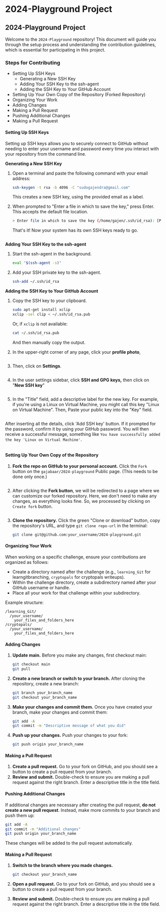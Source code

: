# 2024-Playground Project

## 2024-Playground Project

Welcome to the `2024-Playground` repository! This document will guide you through the setup process and understanding the contribution guidelines, which is essential for participating in this project.

### Steps for Contributing

* Setting Up SSH Keys
  * Generating a New SSH Key
  * Adding Your SSH Key to the ssh-agent
  * Adding the SSH Key to Your GitHub Account
* Setting Up Your Own Copy of the Repository (Forked Repository)
* Organizing Your Work
* Adding Changes
* Making a Pull Request
* Pushing Additional Changes
* Making a Pull Request

#### Setting Up SSH Keys

Setting up SSH keys allows you to securely connect to GitHub without needing to enter your username and password every time you interact with your repository from the command line.

**Generating a New SSH Key**

1.  Open a terminal and paste the following command with your email address:

    ```bash
    ssh-keygen -t rsa -b 4096 -C "sudogajendra@gmail.com"
    ```

    This creates a new SSH key, using the provided email as a label.
2.  When prompted to "Enter a file in which to save the key," press Enter. This accepts the default file location.

    ```bash
    > Enter file in which to save the key (/home/gajen/.ssh/id_rsa): [Press enter]
    ```

    That's it! Now your system has its own SSH keys ready to go.

<figure><img src=".gitbook/assets/Generating a New SSH Key 0.png" alt=""><figcaption></figcaption></figure>

**Adding Your SSH Key to the ssh-agent**

1.  Start the ssh-agent in the background.

    ```bash
    eval "$(ssh-agent -s)"
    ```
2.  Add your SSH private key to the ssh-agent.

    ```bash
    ssh-add ~/.ssh/id_rsa
    ```

**Adding the SSH Key to Your GitHub Account**

1.  Copy the SSH key to your clipboard.

    ```bash
    sudo apt-get install xclip
    xclip -sel clip < ~/.ssh/id_rsa.pub
    ```

    Or, if `xclip` is not available:

    ```bash
    cat ~/.ssh/id_rsa.pub
    ```

    And then manually copy the output.
2.  In the upper-right corner of any page, click your **profile photo**,

    <figure><img src=".gitbook/assets/Adding the SSH Key to Your GitHub Account 1.png" alt=""><figcaption></figcaption></figure>
3.  Then, click on  **Settings**.

    <figure><img src=".gitbook/assets/Adding the SSH Key to Your GitHub Account 2.png" alt=""><figcaption></figcaption></figure>
4.  In the user settings sidebar, click **SSH and GPG keys,** then click on "**New SSH key**"

    <figure><img src=".gitbook/assets/Adding the SSH Key to Your GitHub Account 3.png" alt=""><figcaption></figcaption></figure>
5.  In the "Title" field, add a descriptive label for the new key. For example, if you're using a Linux on Virtual Machine, you might call this key "Linux on Virtual Machine". Then, Paste your public key into the "Key" field.

    <figure><img src=".gitbook/assets/Adding the SSH Key to Your GitHub Account 4.png" alt=""><figcaption></figcaption></figure>

After inserting all the details, click 'Add SSH key' button. If it prompted for the password, confirm it by using your GitHub password. You will then receive a successful message, something like `You have successfully added the key 'Linux on Virtual Machine'`.

<figure><img src=".gitbook/assets/Adding the SSH Key to Your GitHub Account 5.png" alt=""><figcaption></figcaption></figure>

#### Setting Up Your Own Copy of the Repository

1.  **Fork the repo on GitHub to your personal account.** Click the `Fork` button on the `gajabaar/2024-playground` Public page. (This needs to be done only once.)

    <figure><img src=".gitbook/assets/Setting Up Your Own Copy of the Repository 0.png" alt=""><figcaption></figcaption></figure>
2.  After clicking the **Fork button**, we will be redirected to a page where we can customize our forked repository. Here, we don't need to make any changes, as everything looks fine. So, we processed by clicking on `Create fork` button.

    <figure><img src=".gitbook/assets/Setting Up Your Own Copy of the Repository 1.png" alt=""><figcaption></figcaption></figure>
3.  **Clone the repository.** Click the green "Clone or download" button, copy the repository's URL, and type `git clone repo-url` in the terminal:

    ```bash
    git clone git@github.com:your_username/2024-playground.git
    ```

#### Organizing Your Work

When working on a specific challenge, ensure your contributions are organized as follows:

* Create a directory named after the challenge (e.g., `learning_Git` for learngitbranching, `cryptopals` for cryptopals writeups).
* Within the challenge directory, create a subdirectory named after your GitHub username or handle.
* Place all your work for that challenge within your subdirectory.

Example structure:

```
/learning_Git/
  /your_username/
    your_files_and_folders_here
/cryptopals/
  /your_username/
    your_files_and_folders_here
```

#### Adding Changes

1.  **Update main.** Before you make any changes, first checkout main:

    ```bash
    git checkout main
    git pull
    ```
2.  **Create a new branch or switch to your branch.** After cloning the repository, create a new branch:

    ```bash
    git branch your_branch_name
    git checkout your_branch_name
    ```
3.  **Make your changes and commit them.** Once you have created your branch, make your changes and commit them:

    ```bash
    git add -A
    git commit -m "Descriptive message of what you did"
    ```
4.  **Push up your changes.** Push your changes to your fork:

    ```bash
    git push origin your_branch_name
    ```

#### Making a Pull Request

1. **Create a pull request.** Go to your fork on GitHub, and you should see a button to create a pull request from your branch.
2. **Review and submit.** Double-check to ensure you are making a pull request against the right branch. Enter a descriptive title in the title field.

#### Pushing Additional Changes

If additional changes are necessary after creating the pull request, **do not create a new pull request**. Instead, make more commits to your branch and push them up:

```bash
git add -A
git commit -m "Additional changes"
git push origin your_branch_name
```

These changes will be added to the pull request automatically.

#### Making a Pull Request

1.  **Switch to the branch where you made changes.**

    ```bash
    git checkout your_branch_name
    ```
2. **Open a pull request.** Go to your fork on GitHub, and you should see a button to create a pull request from your branch.
3. **Review and submit.** Double-check to ensure you are making a pull request against the right branch. Enter a descriptive title in the title field.
